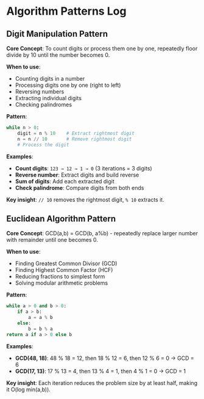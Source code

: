 # Algorithm Patterns Log

## Digit Manipulation Pattern

**Core Concept**: To count digits or process them one by one, repeatedly floor divide by 10 until the number becomes 0.

**When to use**: 
- Counting digits in a number
- Processing digits one by one (right to left)
- Reversing numbers
- Extracting individual digits
- Checking palindromes

**Pattern**:
```python
while n > 0:
    digit = n % 10    # Extract rightmost digit
    n = n // 10       # Remove rightmost digit
    # Process the digit
```

**Examples**:
- **Count digits**: `123 → 12 → 1 → 0` (3 iterations = 3 digits)
- **Reverse number**: Extract digits and build reverse
- **Sum of digits**: Add each extracted digit
- **Check palindrome**: Compare digits from both ends

**Key insight**: `// 10` removes the rightmost digit, `% 10` extracts it.

## Euclidean Algorithm Pattern

**Core Concept**: GCD(a,b) = GCD(b, a%b) - repeatedly replace larger number with remainder until one becomes 0.

**When to use**:
- Finding Greatest Common Divisor (GCD)
- Finding Highest Common Factor (HCF)
- Reducing fractions to simplest form
- Solving modular arithmetic problems

**Pattern**:
```python
while a > 0 and b > 0:
    if a > b:
        a = a % b
    else:
        b = b % a
return a if a > 0 else b
```

**Examples**:
- **GCD(48, 18)**: 48 % 18 = 12, then 18 % 12 = 6, then 12 % 6 = 0 → GCD = 6
- **GCD(17, 13)**: 17 % 13 = 4, then 13 % 4 = 1, then 4 % 1 = 0 → GCD = 1

**Key insight**: Each iteration reduces the problem size by at least half, making it O(log min(a,b)).
